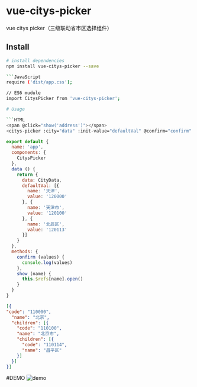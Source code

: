 # vue-citys-picker
vue citys picker（三级联动省市区选择组件）

## Install

``` bash
# install dependencies
npm install vue-citys-picker --save

```JavaScript
require ('dist/app.css');

// ES6 mudule
import CitysPicker from 'vue-citys-picker';

# Usage

```HTML
<span @click="show('address')"></span>
<citys-picker :city="data" :init-value="defaultVal" @confirm="confirm" ref="citys"></citys-picker>
```

```JavaScript
export default {
  name: 'app',
  components: {
    CitysPicker
  },
  data () {
    return {
      data: CityData,
      defaultVal: [{
        name: '天津',
        value: '120000'
      }, {
        name: '天津市',
        value: '120100'
      }, {
        name: '北辰区',
        value: '120113'
      }]
    }
  },
  methods: {
    confirm (values) {
      console.log(values)
    },
    show (name) {
      this.$refs[name].open()
    }
  }
}
```
``` json rule city-data
[{
"code": "110000",
  "name": "北京",
  "children": [{
    "code": "110100",
    "name": "北京市",
    "children": [{
      "code": "110114",
      "name": "昌平区"
    }]
  }]
}]
```
#DEMO
![demo](https://ooo.0o0.ooo/2017/02/05/5896a0e98d428.gif)